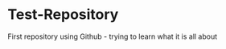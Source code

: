 Test-Repository
===============

First repository using Github - trying to learn what it is all about
